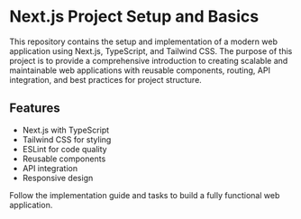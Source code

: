 # Next.js Project Setup and Basics

This repository contains the setup and implementation of a modern web application using Next.js, TypeScript, and Tailwind CSS. The purpose of this project is to provide a comprehensive introduction to creating scalable and maintainable web applications with reusable components, routing, API integration, and best practices for project structure.

## Features
- Next.js with TypeScript
- Tailwind CSS for styling
- ESLint for code quality
- Reusable components
- API integration
- Responsive design

Follow the implementation guide and tasks to build a fully functional web application.